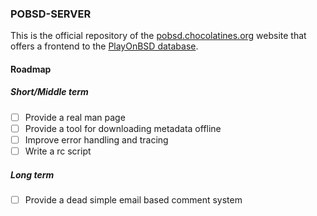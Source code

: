 ### POBSD-SERVER

This is the official repository of the 
[pobsd.chocolatines.org](https://pobsd.chocolatines.org)
website that offers a frontend to the 
[PlayOnBSD database](https://github.com/playonbsd/OpenBSD-Games-Database).

#### Roadmap

##### Short/Middle term
- [ ] Provide a real man page
- [ ] Provide a tool for downloading metadata offline
- [ ] Improve error handling and tracing
- [ ] Write a rc script

##### Long term
- [ ] Provide a dead simple email based comment system
